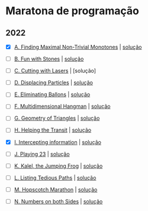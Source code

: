 # Maratona de programação

## 2022
- [x] [A. Finding Maximal Non-Trivial Monotones](https://codeforces.com/gym/103960/problem/A) | [solução](2022-2023/exA.cpp)
- [ ] [B. Fun with Stones](https://codeforces.com/gym/103960/problem/B) | [solução]()
- [ ] [C. Cutting with Lasers](https://codeforces.com/gym/103960/problem/C) | [solução]
- [ ] [D. Displacing Particles](https://codeforces.com/gym/103960/problem/D) | [solução]()
- [ ] [E. Eliminating Ballons](https://codeforces.com/gym/103960/problem/E) | [solução]()
- [ ] [F. Multidimensional Hangman](https://codeforces.com/gym/103960/problem/F) | [solução]()
- [ ] [G. Geometry of Triangles](https://codeforces.com/gym/103960/problem/G) | [solução]()
- [ ] [H. Helping the Transit](https://codeforces.com/gym/103960/problem/H) | [solução]()
- [x] [I. Intercepting information](https://codeforces.com/gym/103960/problem/I) | [solução](2022-2023/exI.cpp)
- [ ] [J. Playing 23](https://codeforces.com/gym/103960/problem/J) | [solução]()
- [ ] [K. Kalel, the Jumping Frog](https://codeforces.com/gym/103960/problem/K) | [solução]()
- [ ] [L. Listing Tedious Paths](https://codeforces.com/gym/103960/problem/L) | [solução]()
- [ ] [M. Hopscotch Marathon](https://codeforces.com/gym/103960/problem/M) | [solução]()
- [ ] [N. Numbers on both Sides](https://codeforces.com/gym/103960/problem/N) | [solução]()


